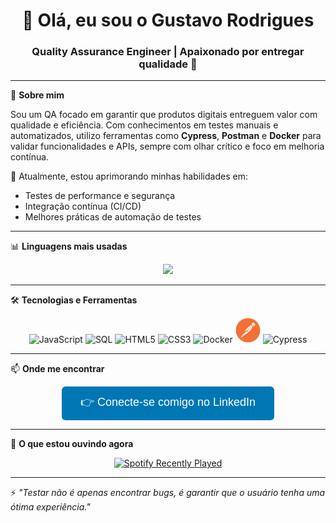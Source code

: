 <h1 align="center">👋 Olá, eu sou o Gustavo Rodrigues</h1>
<h3 align="center">Quality Assurance Engineer | Apaixonado por entregar qualidade 🚀</h3>

---

🧠 **Sobre mim**

Sou um QA focado em garantir que produtos digitais entreguem valor com qualidade e eficiência. Com conhecimentos em testes manuais e automatizados, utilizo ferramentas como **Cypress**, **Postman** e **Docker** para validar funcionalidades e APIs, sempre com olhar crítico e foco em melhoria contínua.

🎯 Atualmente, estou aprimorando minhas habilidades em:
- Testes de performance e segurança
- Integração contínua (CI/CD)
- Melhores práticas de automação de testes

---

📊 **Linguagens mais usadas**
<div align="center">
  <img src="https://github-readme-stats.vercel.app/api/top-langs/?username=GustavoRodrigues24&layout=compact&theme=dracula&hide_border=false&langs_count=4&hide=python,typescript,java,c++,c" height="160" />
</div>

---

🛠️ **Tecnologias e Ferramentas**
<div align="center">
  <img src="https://cdn.jsdelivr.net/gh/devicons/devicon/icons/javascript/javascript-original.svg" height="40" alt="JavaScript" />
  <img src="https://cdn.jsdelivr.net/gh/devicons/devicon/icons/mysql/mysql-original.svg" height="40" alt="SQL" />
  <img src="https://cdn.jsdelivr.net/gh/devicons/devicon/icons/html5/html5-original.svg" height="40" alt="HTML5" />
  <img src="https://cdn.jsdelivr.net/gh/devicons/devicon/icons/css3/css3-original.svg" height="40" alt="CSS3" />
  <img src="https://cdn.jsdelivr.net/gh/devicons/devicon/icons/docker/docker-original.svg" height="40" alt="Docker" />
  <img src="https://raw.githubusercontent.com/devicons/devicon/master/icons/postman/postman-original.svg" height="40" alt="Postman" />
  <img src="https://img.shields.io/badge/Cypress-17202C?style=for-the-badge&logo=cypress&logoColor=white" height="30" alt="Cypress" />
</div>

---

📫 **Onde me encontrar**

<div align="center">
  <a href="https://www.linkedin.com/in/gustavorodriguesgargalac/" target="_blank">
    <button style="font-size: 18px; padding: 12px 30px; background-color: #0077B5; color: white; border: none; border-radius: 6px; cursor: pointer;">
      👉 Conecte-se comigo no LinkedIn
    </button>
  </a>
</div>


---

🎵 **O que estou ouvindo agora**

<div align="center">
  <a href="https://open.spotify.com/user/gustavo15gargalac-br">
    <img src="https://spotify-recently-played-readme.vercel.app/api?user=gustavo15gargalac-br" alt="Spotify Recently Played" />
  </a>
</div>

---

⚡ *"Testar não é apenas encontrar bugs, é garantir que o usuário tenha uma ótima experiência."*
